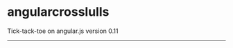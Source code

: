 # angularcrosslulls
Tick-tack-toe on angular.js
version 0.11
___________________________________________________________________________________________
